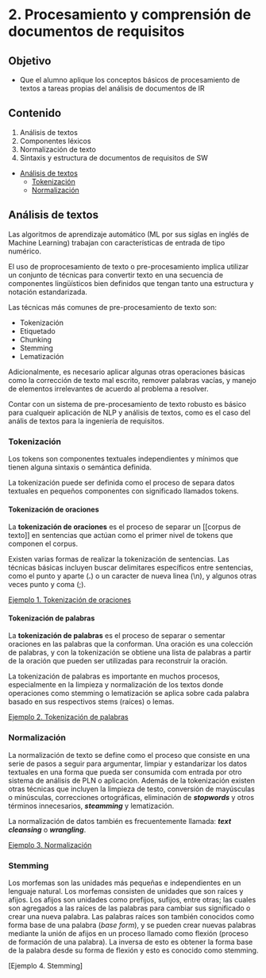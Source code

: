 # 2. Procesamiento y comprensión de documentos de requisitos

## Objetivo

* Que el alumno aplique los conceptos básicos de procesamiento de textos a tareas propias del análisis de documentos de IR

## Contenido

1. Análisis de textos
2. Componentes léxicos
3. Normalización de texto
4. Sintaxis y estructura de documentos de requisitos de SW

* [Análisis de textos](#análisis-de-textos)
    * [Tokenización](#tokenización)
    * [Normalización](#normalización)

## Análisis de textos

Las algoritmos de aprendizaje automático (ML por sus siglas en inglés de Machine Learning) trabajan con características de entrada de tipo numérico. 

El uso de proprocesamiento de texto o pre-procesamiento implica utilizar un conjunto de técnicas para convertir texto en una secuencia de componentes lingüísticos bien definidos que tengan tanto una estructura y notación estandarizada.

Las técnicas más comunes de pre-procesamiento de texto son:

* Tokenización
* Etiquetado
* Chunking
* Stemming
* Lematización

Adicionalmente, es necesario aplicar algunas otras operaciones básicas como la corrección de texto mal escrito, remover palabras vacías, y manejo de elementos irrelevantes de acuerdo al problema a resolver.

Contar con un sistema de pre-procesamiento de texto robusto es básico para cualqueir aplicación de NLP y análisis de textos, como es el caso del anális de textos para la ingeniería de requisitos.

### Tokenización

Los tokens son componentes textuales independientes y mínimos que tienen alguna sintaxis o semántica definida.

La tokenización puede ser definida como el proceso de separa datos textuales en pequeños componentes con significado llamados tokens.

#### Tokenización de oraciones

La **tokenización de oraciones** es el proceso de separar un [[corpus de texto]] en sentencias que actúan como el primer nivel de tokens que componen el corpus. 

Existen varias formas de realizar la tokenización de sentencias. Las técnicas básicas incluyen buscar delimitares específicos entre sentencias, como el punto y aparte (**.**) o un caracter de nueva linea (\n), y algunos otras veces punto y coma (;). 

[Ejemplo 1. Tokenización de oraciones](./code/tokenization_nltk.ipynb)

#### Tokenización de palabras

La **tokenización de palabras** es el proceso de separar o sementar oraciones en las palabras que la conforman. Una oración es una colección de palabras, y con la tokenización se obtiene una lista de palabras a partir de la oración que pueden ser utilizadas para reconstruir la oración. 

La tokenización de palabras es importante en muchos procesos, especialmente en la limpieza y normalización de los textos donde operaciones como stemming o lematización se aplica sobre cada palabra basado en sus respectivos stems (raíces) o lemas. 

[Ejemplo 2. Tokenización de palabras](./code/tokenization_words.nltk.ipynb)


### Normalización

La normalización de texto se define como el proceso que consiste en una serie de pasos a seguir para argumentar, limpiar y estandarizar los datos textuales en una forma que pueda ser consumida com entrada por otro sistema de análisis de PLN o aplicación. Además de la tokenización existen otras técnicas que incluyen la limpieza de testo, conversión de mayúsculas o minúsculas, correcciones ortográficas, eliminación de ***stopwords*** y otros términos innecesarios, ***steamming*** y lematización. 

La normalización de datos también es frecuentemente llamada: ***text cleansing*** o ***wrangling***.

[Ejemplo 3. Normalización](./code/text_normalization.ipynb)

### Stemming

Los morfemas son las unidades más pequeñas e independientes en un lenguaje natural. Los morfemas consisten de unidades que son raíces y afijos. Los afijos son unidades como prefijos, sufijos, entre otras; las cuales son agregados a las raíces de las palabras para cambiar sus significado o crear una nueva palabra. Las palabras raíces son también conocidos como forma base de una palabra (*base form*), y se pueden crear nuevas palabras mediante la unión de afijos en un proceso llamado como flexión (proceso de formación de una palabra). La inversa de esto es obtener la forma base de la palabra desde su forma de flexión y esto es conocido como stemming. 

[Ejemplo 4. Stemming]
